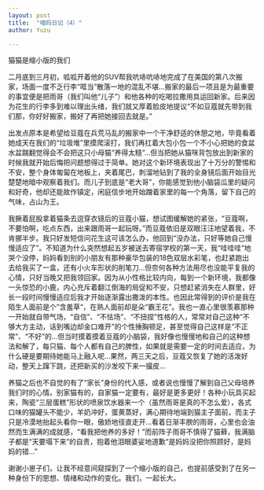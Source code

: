 ```yaml
---
layout: post
title:  "喵妈日记（4）"
author: Yuzu

---
```

猫猫是缩小版的我们

二月底到三月初，呱呱开着他的SUV帮我吭哧吭哧地完成了在美国的第八次搬家，场面一度不乏行李“哐当”散落一地的混乱不堪…搬家的最后一项且是为最重要的事宜便是把雨哥（我们叫他“儿子”）和他各种的吃喝拉撒用具运回新家。后来因为花生的行李多到难以理出头绪，我们就又厚着脸皮地提议“不如豆蔻就先带到我们那，你好好搬家，搬好了再把她接回去就是。”

出发点原本是希望给豆蔻在兵荒马乱的搬家中一个干净舒适的休憩之地，毕竟看着她成天在我们的“垃圾堆”里摸爬滚打，我们再扛着大包小包一个不小心把她的食盆水盆踹翻觉得会不会把这只小母猫“养得太糙“…但当把她从猫咪背包放出到新家的时候我就开始后悔把问题想得过于简单。她对这个新环境表现出了十万分的警惕和不安，整个身体匍匐在地板上，夹着尾巴，刺溜地钻到了我的全身镜后面开始目光楚楚地暗中观察着我们。而儿子到底是“老大哥”，你能感觉到他小脑袋瓜里的疑问和好奇，他却还能故作镇定，闲庭信步地开始蹭着家里的每一个角落，留下自己的气味，占山为王。

我撅着屁股拿着猫条去逗穿衣镜后的豆蔻小猫，想试图缓解她的紧张，“豆蔻啊，不要怕啊，吃点东西，出来跟雨哥一起玩呀。”而豆蔻依旧是双眼汪汪地望着我，不肯挪半步。我只好发短信问花生这可该怎么办，他回到“没办法，只好等她自己慢慢适应了”。不知道为什么突然想起五岁被送去寄宿学校的第一天，我“哇哇哇“地哭个没停，妈妈看到别的小朋友有那种豪华包装的18色双层水彩笔，也赶紧跑出去给我买了一盒，还有小火车形状的削笔刀…但奈何各种方法用尽也没能平复我的心情，只好当晚又把我领回家。因为从小性格比较内向，每到一个新环境，我都像一头惊恐的小鹿，内心充斥着翻江倒海的局促和不安，只想赶紧消失在人群里，好长一段时间慢慢适应后我才开始逐渐露出撒泼的本性。也因此常得到的评价是我在陌生人面前是个”含羞草“，在熟人面前却是朵“霸王花”。我也一直心里很羡慕那种一开始就自带气场，“自信”、“不怯场”、“不扭捏”性格的人，常常对自己这种“不够大方主动，话到嘴边却金口难开”的个性捶胸顿足，甚至觉得自己这样是“不正常”、“不好”的…但当时摸着摸着豆蔻的小脑袋，我好像也慢慢地和自己的这种想法和解了，每只猫、每个人都有自己的脾性，如果就是需要一定的时间去适应，为什么硬是要期待她能马上融入呢…果然，两三天之后，豆蔻又恢复了她的活泼好动，整天上蹿下跳，还把新买的沙发咬下来一撮皮…

养猫之后也不自觉的有了“家长”身份的代入感，或者说也慢慢了解到自己父母培养我们时的心情。别家猫有的，自家猫一定要有，最好是更多更好！各种小玩具买起来，陶瓷“三层蛋糕”形状的喷泉饮水器来一个（虽然雨哥是真的不怎么爱），各式口味的猫罐头不能少，羊奶冲好，蛋黄蒸好，满心期待地端到猫主子面前，而主子只是冷漠地抬起头看你一眼，傲娇地径直走开…看着日渐丰腴的雨哥，心里也会油然而生满满的成就感，“看我把他养的多好！”而前阵子雨哥不慎得了猫藓，我满脑子都是“天要塌下来”的自责，抱着他泪眼婆娑地道歉“是妈妈没把你照顾好，是妈妈的错…”

谢谢小崽子们，让我不经意间窥探到了一个缩小版的自己，也提前感受到了在另一种身份下的思想、情绪和动作的变化。我们，一起长大。
